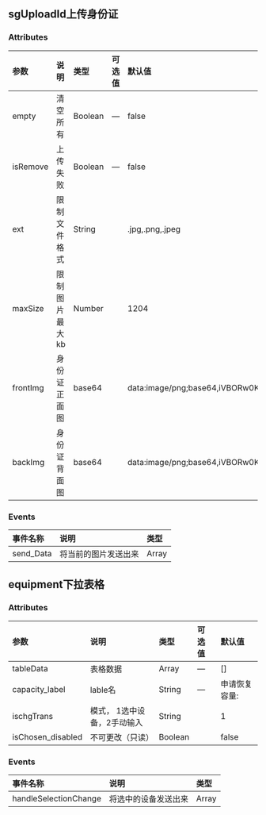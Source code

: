 ## sgUploadId上传身份证
<vuep template="#sgUploadId"></vuep>
<script v-pre type="text/x-template" id="sgUploadId">
<template>
    <sg-upload-id>{{ btnName }}</sg-upload-id>
</template>
<script>
 module.exports = {
    data() {
      return {
        btnName: "我的按钮"
      }
    }
  }
</script>




### Attributes

| 参数     | 说明           | 类型    | 可选值 | 默认值                             |
| :------- | :------------- | :------ | :----- | :--------------------------------- |
| empty    | 清空所有       | Boolean | —      | false                              |
| isRemove | 上传失败       | Boolean | —      | false                              |
| ext      | 限制文件格式   | String  |        | .jpg,.png,.jpeg                    |
| maxSize  | 限制图片最大kb | Number  |        | 1204                               |
| frontImg | 身份证正面图   | base64  |        | data:image/png;base64,iVBORw0KG... |
| backImg  | 身份证背面图   | base64  |        | data:image/png;base64,iVBORw0KG... |

### Events

| 事件名称  | 说明                 | 类型  |
| :-------- | :------------------- | :---- |
| send_Data | 将当前的图片发送出来 | Array |



## equipment下拉表格

<vuep template="#sgEquipment"></vuep>

<script v-pre type="text/x-template" id="sgEquipment">
<template>
  <div>
    <el-form :model="ruleForm" :rules="rules" ref="ruleForm" inline-message>
      <sg-equipment
        :tableData="equipList"
        :ischgTrans="ischgTrans"
        prop="chosen_capacity"
        v-model="ruleForm.chosen_capacity"
        @handleSelectionChange='handleSelectionChange'
      >
        <!-- 表格标题 -->
        <template slot="title">
          <p slot="title">当前暂停设备{{ total_station }}台， 总容量 {{ total_capacity }}kVA
              已选择启用设备 {{ chosen_station }}台， 启用设备总容量
              {{ chosen_capacity }}kVA</p>
        </template>

        <!-- 表格内容 -->
        <template slot="tableInfo">
          <el-table-column type="selection" label width="32"></el-table-column>
          <el-table-column prop="tranName" label>
            <template slot-scope="scope">
                <p>
                  <span class="tranClass textOverflow">{{
                    scope.row.tranName
                  }}</span>
                  <span class="tranClass2 textOverflow"
                    >设备编号:{{ scope.row.equipId }}</span
                  >
                  <span
                    >设备容量:{{
                      scope.row.plateCap || scope.row.newEquipCap
                    }}&nbsp;kVA</span
                  >
                </p>
              </template>
          </el-table-column>
        </template>
      </sg-equipment>
    
      <h2 @click="handleChgTrans()">
        转换模式
      </h2>
    </el-form>
  </div>
</template>

<script>
 module.exports = {
    data() {
      return {
        rules: {
          chosen_capacity: [
            { required: true, message: '请输入容量', trigger: ['blur', 'change'] },
          ]
        },
        ischgTrans: '1',
        isRemove: false, // 是否删除
        equipList: [
          {
            "equipId": "10000157637",
            "plateCap": "101",
            "tranName": "死数据1死数据1死数据1",
            "sndsideVoltCode": "AC03802",
            "powersourceNo": "5600774166",
            "frstsideVoltCode": "AC00101",
            "actualStopUseDate": "2016-02-01",
            "runStatusCode": "02",
            "planResumeDate": "2016-07-31"
          },
          {
            "equipId": "10000157637",
            "plateCap": "202",
            "tranName": "死数据2",
            "sndsideVoltCode": "AC03802",
            "powersourceNo": "5600774166",
            "frstsideVoltCode": "AC00101",
            "actualStopUseDate": "2016-02-01",
            "runStatusCode": "02",
            "planResumeDate": "2016-07-31"
          }
        ],
        ruleForm: {
          chosen_capacity: '',
        },
        total_station: 0, // 所有设备数量
        total_capacity: '', // 所有设备总容量
        chosen_capacity: '', //  已启动设备容量
        chosen_station: 0, //  已启动设备台数
        equipListsAct: [], // 选中的设备数据集列表
      }
    },
    methods: {
      handleChgTrans(){
        this.ischgTrans = this.ischgTrans == '1' ? '0' : '1'
        // 重新输入申请恢复容量
        this.ruleForm.chosen_capacity = ''
        // 已启动设备数
        this.chosen_station = 0;
      },
      // 选中的设备
      handleSelectionChange(val) {
        console.log(val,'选中的设备')
        // 重新设置为空
        this.ruleForm.chosen_capacity = ''; // 已启用设备总容量
        this.chosen_station = val.length; // 已启动设备数

        // 已启用设备总容量
        val.forEach((item, i) => {
          // 加上已勾选的设备容量并转为数字类型
          this.ruleForm.chosen_capacity += parseFloat(item.plateCap || item.newEquipCap);
          // 转化为数字类型
          this.ruleForm.chosen_capacity = parseFloat(this.ruleForm.chosen_capacity)
        });
    
        this.equipListsAct = val
      },
    }
  }
</script>

### Attributes

| 参数              | 说明                        | 类型    | 可选值 | 默认值        |
| :---------------- | :-------------------------- | :------ | :----- | :------------ |
| tableData         | 表格数据                    | Array   | —      | []            |
| capacity_label    | lable名                     | String  | —      | 申请恢复容量: |
| ischgTrans        | 模式， 1选中设备，2手动输入 | String  |        | 1             |
| isChosen_disabled | 不可更改（只读）            | Boolean |        | false         |

### Events

| 事件名称              | 说明                 | 类型  |
| :-------------------- | :------------------- | :---- |
| handleSelectionChange | 将选中的设备发送出来 | Array |

